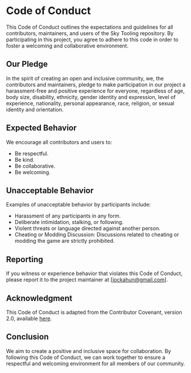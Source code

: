 # Code of Conduct

This Code of Conduct outlines the expectations and guidelines for all contributors, maintainers, and users of the Sky Tooling repository. By participating in this project, you agree to adhere to this code in order to foster a welcoming and collaborative environment.

## Our Pledge

In the spirit of creating an open and inclusive community, we, the contributors and maintainers, pledge to make participation in our project a harassment-free and positive experience for everyone, regardless of age, body size, disability, ethnicity, gender identity and expression, level of experience, nationality, personal appearance, race, religion, or sexual identity and orientation.

## Expected Behavior

We encourage all contributors and users to:

- Be respectful.
- Be kind.
- Be collaborative.
- Be welcoming.

## Unacceptable Behavior

Examples of unacceptable behavior by participants include:

- Harassment of any participants in any form.
- Deliberate intimidation, stalking, or following.
- Violent threats or language directed against another person.
- Cheating or Modding Discussion: Discussions related to cheating or modding the game are strictly prohibited.

## Reporting

If you witness or experience behavior that violates this Code of Conduct, please report it to the project maintainer at [jockahun@gmail.com].

## Acknowledgment

This Code of Conduct is adapted from the Contributor Covenant, version 2.0, available [here](https://www.contributor-covenant.org/version/2/0/code_of_conduct.html).

## Conclusion

We aim to create a positive and inclusive space for collaboration. By following this Code of Conduct, we can work together to ensure a respectful and welcoming environment for all members of our community.
